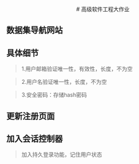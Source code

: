  <center># 高级软件工程大作业</center>
 
## 数据集导航网站

## 具体细节

> 1.用户邮箱验证唯一性，有效性，长度，不为空

> 2.用户名验证唯一性，长度，不为空

> 3.安全密码：存储hash密码

## 更新注册页面


## 加入会话控制器

> 加入持久登录功能，记住用户状态